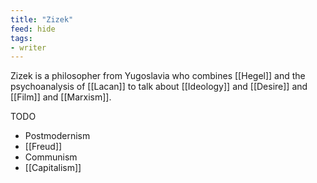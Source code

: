```yaml
---
title: "Zizek"
feed: hide
tags:
- writer
---
```


Zizek is a philosopher from Yugoslavia who combines [[Hegel]] and the psychoanalysis of [[Lacan]] to talk about [[Ideology]] and [[Desire]] and [[Film]] and [[Marxism]]. 


TODO

- Postmodernism
- [[Freud]]
- Communism
- [[Capitalism]]